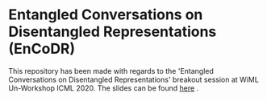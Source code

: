 # Entangled Conversations on Disentangled Representations (EnCoDR)
This repository has been made with regards to the 'Entangled Conversations on Disentangled Representations' breakout session at WiML Un-Workshop ICML 2020.
The slides can be found [here](https://github.com/infinite-pursuits/Disentangled_Representations/blob/master/disentangled_reps.pdf) .
